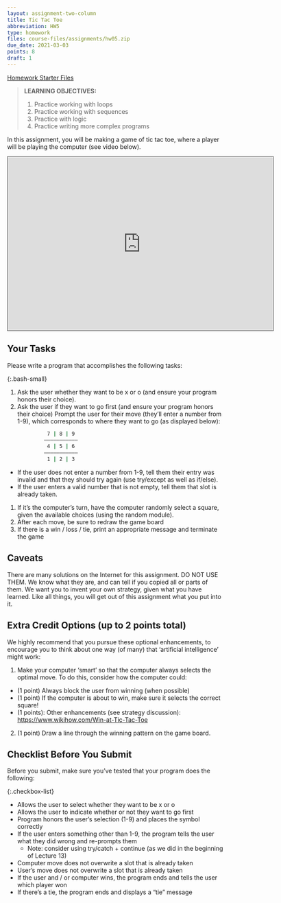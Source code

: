 ```yaml
---
layout: assignment-two-column
title: Tic Tac Toe
abbreviation: HW5
type: homework
files: course-files/assignments/hw05.zip
due_date: 2021-03-03
points: 8
draft: 1
---
```

<style>
    .bash-small .highlighter-rouge {
        width: 300px;
        margin: auto;
        margin-top: 10px;
    }
</style>

<a class="nu-button" href="/winter2021/course-files/homework/hw05.zip" target="_blank">
    Homework Starter Files <i class="fas fa-download"></i>
</a> 


> **LEARNING OBJECTIVES:** 
> 1. Practice working with loops
> 1. Practice working with sequences
> 1. Practice with logic
> 1. Practice writing more complex programs

In this assignment, you will be making a game of tic tac toe, where a player will be playing the computer (see video below). 
<iframe src="https://northwestern.hosted.panopto.com/Panopto/Pages/Embed.aspx?id=269492eb-30e6-4a0f-ba26-ac660037a06f&autoplay=false&offerviewer=true&showtitle=true&showbrand=false&start=0&interactivity=all" width="620" height="405" style="padding: 0px; border: 1px solid #464646;" frameborder="0" allowfullscreen="" allow="autoplay"></iframe>


<!-- <iframe src="https://northwestern.hosted.panopto.com/Panopto/Pages/Embed.aspx?id=269492eb-30e6-4a0f-ba26-ac660037a06f&autoplay=false&offerviewer=true&showtitle=true&showbrand=false&start=0&interactivity=all" height="405" width="720" style="border: 1px solid #464646;" allowfullscreen allow="autoplay"></iframe> -->


## Your Tasks
Please write a program that accomplishes the following tasks:

{:.bash-small}
1. Ask the user whether they want to be x or o (and ensure your program honors their choice).
1. Ask the user if they want to go first (and ensure your program honors their choice)
Prompt the user for their move (they’ll enter a number from 1-9), which corresponds to where they want to go (as displayed below):
```bash
             7 | 8 | 9 
            ———————————
             4 | 5 | 6 
            ——————————— 
             1 | 2 | 3 
```

   * If the user does not enter a number from 1-9, tell them their entry was invalid and that they should try again (use try/except as well as if/else).
   * If the user enters a valid number that is not empty, tell them that slot is already taken.
1. If it’s the computer’s turn, have the computer randomly select a square, given the available choices (using the random module).
1. After each move, be sure to redraw the game board
1. If there is a win / loss / tie, print an appropriate message and terminate the game


## Caveats
There are many solutions on the Internet for this assignment. DO NOT USE THEM. We know what they are, and can tell if you copied all or parts of them. We want you to invent your own strategy, given what you have learned. Like all things, you will get out of this assignment what you put into it.

## Extra Credit Options (up to 2 points total)
We highly recommend that you pursue these optional enhancements, to encourage you to think about one way (of many) that ‘artificial intelligence’ might work:
1. Make your computer ‘smart’ so that the computer always selects the optimal move. To do this, consider how the computer could:
  * (1 point) Always block the user from winning (when possible)
  * (1 point) If the computer is about to win, make sure it selects the correct square!
  * (1 points): Other enhancements (see strategy discussion): https://www.wikihow.com/Win-at-Tic-Tac-Toe 
2. (1 point) Draw a line through the winning pattern on the game board.

## Checklist Before You Submit
Before you submit, make sure you’ve tested that your program does the following:

{:.checkbox-list}
* Allows the user to select whether they want to be x or o
* Allows the user to indicate whether or not they want to go first
* Program honors the user’s selection (1-9) and places the symbol correctly 
* If the user enters something other than 1-9, the program tells the user what they did wrong and re-prompts them 
   * Note: consider using try/catch + continue (as we did in the beginning of Lecture 13)
* Computer move does not overwrite a slot that is already taken
* User’s move does not overwrite a slot that is already taken
* If the user and / or computer wins, the program ends and tells the user which player won
* If there’s a tie, the program ends and displays a “tie” message

